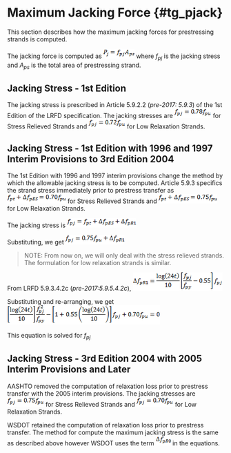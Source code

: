 Maximum Jacking Force {#tg_pjack}
======================================
This section describes how the maximum jacking forces for prestressing strands is computed.

The jacking force is computed as ![](Pjack.png) where <i>f<sub>pj</sub></i> is the jacking stress and <i>A<sub>ps</sub></i> is the total area of prestressing strand.

Jacking Stress - 1st Edition
------------------------------
The jacking stress is prescribed in Article 5.9.2.2 (*pre-2017: 5.9.3*) of the 1st Edition of the LRFD specification. The jacking stresses are ![](fpj_SR_1994.png) for Stress Relieved Strands and ![](fpj_LR_1994.png) for Low Relaxation Strands.

Jacking Stress - 1st Edition with 1996 and 1997 Interim Provisions to 3rd Edition 2004
------------------------------------------------------------------------------
The 1st Edition with 1996 and 1997 interim provisions change the method by which the allowable jacking stress is to be computed. Article 5.9.3 specifics the strand stress immediately prior to prestress transfer as ![](fpt_LR_1997.png) for Stress Relieved Strands and ![](fpt_SR_1997.png) for Low Relaxation Strands.

The jacking stress is ![](fpj_1997.png)

Substituting, we get ![](fpj_1997a.png)

> NOTE: From now on, we will only deal with the stress relieved strands. The formulation for low relaxation strands is similar.

From LRFD 5.9.3.4.2c (*pre-2017:5.9.5.4.2c*), ![](deltaFpR1.png)

Substituting and re-arranging, we get ![](SolveForFpj.png)
 
This equation is solved for <i>f<sub>pj</sub></i>

Jacking Stress - 3rd Edition 2004 with 2005 Interim Provisions and Later
------------------------------------------------------------------------------
AASHTO removed the computation of relaxation loss prior to prestress transfer with the 2005 interim provisions. The jacking stresses are ![](fpj_SR_2005.png) for Stress Relieved Strands and ![](fpj_LR_2005.png) for Low Relaxation Strands.

WSDOT retained the computation of relaxation loss prior to prestress transfer. The method for compute the maximum jacking stress is the same as described above however WSDOT uses the term ![](deltaFpR0.png) in the equations.
